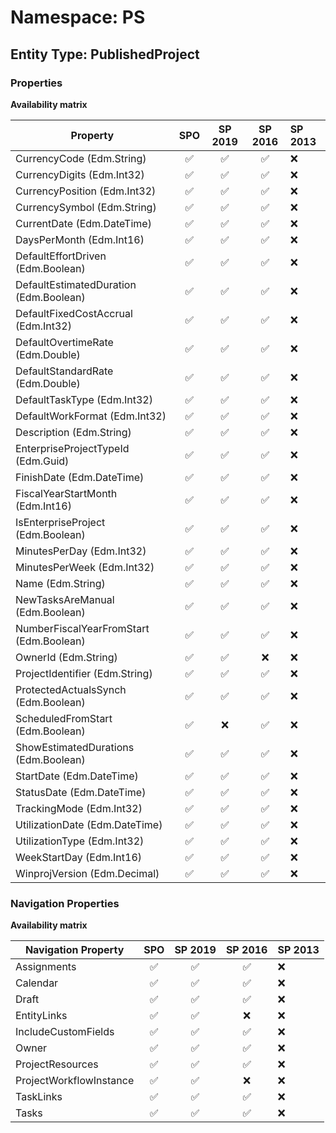 # Namespace: PS

## Entity Type: PublishedProject

### Properties

**Availability matrix**

Property | SPO | SP 2019 | SP 2016 | SP 2013
----------|:---:|:-------:|:-------:|:-------
CurrencyCode (Edm.String) | ✅ | ✅ | ✅ | ❌
CurrencyDigits (Edm.Int32) | ✅ | ✅ | ✅ | ❌
CurrencyPosition (Edm.Int32) | ✅ | ✅ | ✅ | ❌
CurrencySymbol (Edm.String) | ✅ | ✅ | ✅ | ❌
CurrentDate (Edm.DateTime) | ✅ | ✅ | ✅ | ❌
DaysPerMonth (Edm.Int16) | ✅ | ✅ | ✅ | ❌
DefaultEffortDriven (Edm.Boolean) | ✅ | ✅ | ✅ | ❌
DefaultEstimatedDuration (Edm.Boolean) | ✅ | ✅ | ✅ | ❌
DefaultFixedCostAccrual (Edm.Int32) | ✅ | ✅ | ✅ | ❌
DefaultOvertimeRate (Edm.Double) | ✅ | ✅ | ✅ | ❌
DefaultStandardRate (Edm.Double) | ✅ | ✅ | ✅ | ❌
DefaultTaskType (Edm.Int32) | ✅ | ✅ | ✅ | ❌
DefaultWorkFormat (Edm.Int32) | ✅ | ✅ | ✅ | ❌
Description (Edm.String) | ✅ | ✅ | ✅ | ❌
EnterpriseProjectTypeId (Edm.Guid) | ✅ | ✅ | ✅ | ❌
FinishDate (Edm.DateTime) | ✅ | ✅ | ✅ | ❌
FiscalYearStartMonth (Edm.Int16) | ✅ | ✅ | ✅ | ❌
IsEnterpriseProject (Edm.Boolean) | ✅ | ✅ | ✅ | ❌
MinutesPerDay (Edm.Int32) | ✅ | ✅ | ✅ | ❌
MinutesPerWeek (Edm.Int32) | ✅ | ✅ | ✅ | ❌
Name (Edm.String) | ✅ | ✅ | ✅ | ❌
NewTasksAreManual (Edm.Boolean) | ✅ | ✅ | ✅ | ❌
NumberFiscalYearFromStart (Edm.Boolean) | ✅ | ✅ | ✅ | ❌
OwnerId (Edm.String) | ✅ | ✅ | ❌ | ❌
ProjectIdentifier (Edm.String) | ✅ | ✅ | ✅ | ❌
ProtectedActualsSynch (Edm.Boolean) | ✅ | ✅ | ✅ | ❌
ScheduledFromStart (Edm.Boolean) | ✅ | ❌ | ✅ | ❌
ShowEstimatedDurations (Edm.Boolean) | ✅ | ✅ | ✅ | ❌
StartDate (Edm.DateTime) | ✅ | ✅ | ✅ | ❌
StatusDate (Edm.DateTime) | ✅ | ✅ | ✅ | ❌
TrackingMode (Edm.Int32) | ✅ | ✅ | ✅ | ❌
UtilizationDate (Edm.DateTime) | ✅ | ✅ | ✅ | ❌
UtilizationType (Edm.Int32) | ✅ | ✅ | ✅ | ❌
WeekStartDay (Edm.Int16) | ✅ | ✅ | ✅ | ❌
WinprojVersion (Edm.Decimal) | ✅ | ✅ | ✅ | ❌

### Navigation Properties

**Availability matrix**

Navigation Property | SPO | SP 2019 | SP 2016 | SP 2013
----------|:---:|:-------:|:-------:|:-------
Assignments | ✅ | ✅ | ✅ | ❌
Calendar | ✅ | ✅ | ✅ | ❌
Draft | ✅ | ✅ | ✅ | ❌
EntityLinks | ✅ | ✅ | ❌ | ❌
IncludeCustomFields | ✅ | ✅ | ✅ | ❌
Owner | ✅ | ✅ | ✅ | ❌
ProjectResources | ✅ | ✅ | ✅ | ❌
ProjectWorkflowInstance | ✅ | ✅ | ❌ | ❌
TaskLinks | ✅ | ✅ | ✅ | ❌
Tasks | ✅ | ✅ | ✅ | ❌
